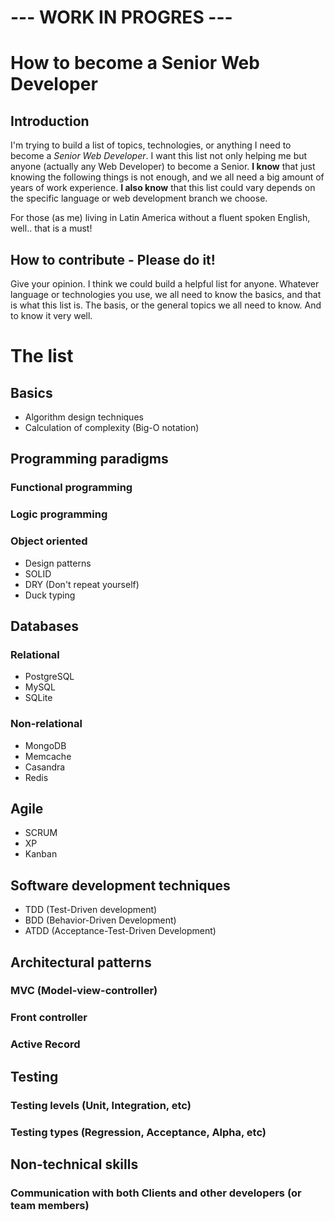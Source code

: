 # --- WORK IN PROGRES ---

# How to become a Senior Web Developer

## Introduction

I'm trying to build a list of topics, technologies, or anything I need to become a *Senior Web Developer*. I want this list not only helping me but anyone (actually any Web Developer) to become a Senior. **I know** that just knowing the following things is not enough, and we all need a big amount of years of work experience. **I also know** that this list could vary depends on the specific language or web development branch we choose.

For those (as me) living in Latin America without a fluent spoken English, well.. that is a must!

## How to contribute - Please do it!

Give your opinion. I think we could build a helpful list for anyone. Whatever language or technologies you use, we all need to know the basics, and that is what this list is. The basis, or the general topics we all need to know. And to know it very well.

# The list

## Basics

  * Algorithm design techniques
  * Calculation of complexity (Big-O notation)

## Programming paradigms

### Functional programming

### Logic programming

### Object oriented

  * Design patterns
  * SOLID
  * DRY (Don't repeat yourself)
  * Duck typing

## Databases

### Relational

  * PostgreSQL
  * MySQL
  * SQLite

### Non-relational

  * MongoDB
  * Memcache
  * Casandra
  * Redis
  
## Agile

  * SCRUM
  * XP
  * Kanban

## Software development techniques

  * TDD (Test-Driven development)
  * BDD (Behavior-Driven Development)
  * ATDD (Acceptance-Test-Driven Development)

## Architectural patterns

### MVC (Model-view-controller)

### Front controller

### Active Record

## Testing

### Testing levels (Unit, Integration, etc)
### Testing types (Regression, Acceptance, Alpha, etc)

## Non-technical skills

### Communication with both Clients and other developers (or team members)
